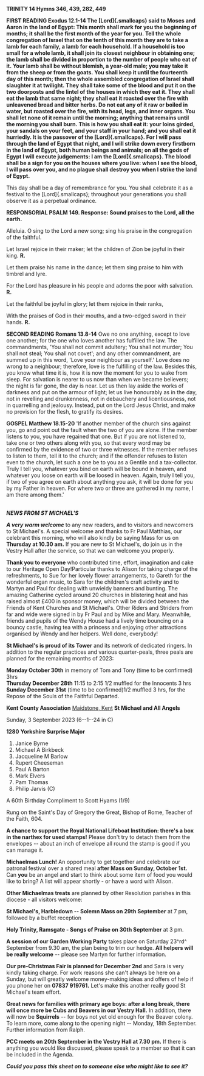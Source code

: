 **TRINITY 14 Hymns 346, 439, 282, 449**

**FIRST READING Exodus 12.1-14 The [Lord]{.smallcaps} said to Moses and
Aaron in the land of Egypt: This month shall mark for you the beginning
of months; it shall be the first month of the year for you. Tell the
whole congregation of Israel that on the tenth of this month they are to
take a lamb for each family, a lamb for each household. If a household
is too small for a whole lamb, it shall join its closest neighbour in
obtaining one; the lamb shall be divided in proportion to the number of
people who eat of it. Your lamb shall be without blemish, a year-old
male; you may take it from the sheep or from the goats. You shall keep
it until the fourteenth day of this month; then the whole assembled
congregation of Israel shall slaughter it at twilight. They shall take
some of the blood and put it on the two doorposts and the lintel of the
houses in which they eat it. They shall eat the lamb that same night;
they shall eat it roasted over the fire with unleavened bread and bitter
herbs. Do not eat any of it raw or boiled in water, but roasted over the
fire, with its head, legs, and inner organs. You shall let none of it
remain until the morning; anything that remains until the morning you
shall burn. This is how you shall eat it: your loins girded, your
sandals on your feet, and your staff in your hand; and you shall eat it
hurriedly. It is the passover of the [Lord]{.smallcaps}. For I will pass
through the land of Egypt that night, and I will strike down every
firstborn in the land of Egypt, both human beings and animals; on all
the gods of Egypt I will execute judgements: I am
the [Lord]{.smallcaps}. The blood shall be a sign for you on the houses
where you live: when I see the blood, I will pass over you, and no
plague shall destroy you when I strike the land of Egypt.**

This day shall be a day of remembrance for you. You shall celebrate it
as a festival to the [Lord]{.smallcaps}; throughout your generations you
shall observe it as a perpetual ordinance.

**RESPONSORIAL PSALM 149. Response: Sound praises to the Lord, all the
earth.**

Alleluia. O sing to the Lord a new song; sing his praise in the
congregation of the faithful.

Let Israel rejoice in their maker; let the children of Zion be joyful in
their king. **R.**

Let them praise his name in the dance; let them sing praise to him with
timbrel and lyre.

For the Lord has pleasure in his people and adorns the poor with
salvation. **R.**

Let the faithful be joyful in glory; let them rejoice in their ranks,

With the praises of God in their mouths, and a two-edged sword in their
hands. **R.**

**SECOND READING Romans 13.8-14** Owe no one anything, except to love
one another; for the one who loves another has fulfilled the law. The
commandments, 'You shall not commit adultery; You shall not murder; You
shall not steal; You shall not covet'; and any other commandment, are
summed up in this word, 'Love your neighbour as yourself.' Love does no
wrong to a neighbour; therefore, love is the fulfilling of the law.
Besides this, you know what time it is, how it is now the moment for you
to wake from sleep. For salvation is nearer to us now than when we
became believers; the night is far gone, the day is near. Let us then
lay aside the works of darkness and put on the armour of light; let us
live honourably as in the day, not in revelling and drunkenness, not in
debauchery and licentiousness, not in quarrelling and jealousy. Instead,
put on the Lord Jesus Christ, and make no provision for the flesh, to
gratify its desires.

**GOSPEL Matthew 18.15-20** 'If another member of the church sins
against you, go and point out the fault when the two of you are alone.
If the member listens to you, you have regained that one. But if you are
not listened to, take one or two others along with you, so that every
word may be confirmed by the evidence of two or three witnesses. If the
member refuses to listen to them, tell it to the church; and if the
offender refuses to listen even to the church, let such a one be to you
as a Gentile and a tax-collector. Truly I tell you, whatever you bind on
earth will be bound in heaven, and whatever you loose on earth will be
loosed in heaven. Again, truly I tell you, if two of you agree on earth
about anything you ask, it will be done for you by my Father in heaven.
For where two or three are gathered in my name, I am there among them.'

***\
NEWS FROM ST MICHAEL\'S***

***A very warm welcome*** to any new readers, and to visitors and
newcomers to St Michael\'s. A special welcome and thanks to Fr Paul
Matthias, our celebrant this morning, who will also kindly be saying
Mass for us on **Thursday at 10.30 am.** If you are new to St
Michael\'s, do join us in the Vestry Hall after the service, so that we
can welcome you properly.

**Thank you to everyone** who contributed time, effort, imagination and
cake to our Heritage Open Day!Particular thanks to Alison for taking
charge of the refreshments, to Sue for her lovely flower arrangements,
to Gareth for the wonderful organ music, to Sara for the children\'s
craft activity and to Martyn and Paul for dealing with unwieldy banners
and bunting. The amazing Catherine cycled around 20 churches in
blistering heat and has raised almost £400 in sponsor money, which will
be divided between the Friends of Kent Churches and St Michael\'s. Other
Riders and Striders from far and wide were signed in by Fr Paul and by
Mike and Mary. Meanwhile, friends and pupils of the Wendy House had a
lively time bouncing on a bouncy castle, having tea with a princess and
enjoying other attractions organised by Wendy and her helpers. Well
done, everybody!

**St Michael\'s is proud of its Tower** and its network of dedicated
ringers. In addition to the regular practices and various quarter-peals,
three peals are planned for the remaining months of 2023:

**Monday October 30th** in memory of Tom and Tony (time to be confirmed)
3hrs\
**Thursday December 28th** 11:15 to 2:15 1/2 muffled for the Innocents 3
hrs\
**Sunday December 31st** (time to be confirmed)1/2 muffled 3 hrs, for
the Repose of the Souls of the Faithful Departed.

**Kent County Association** [Maidstone,
Kent](https://dove.cccbr.org.uk/tower/12644#_blank) **St Michael and All
Angels**

Sunday, 3 September 2023 (6--1--24 in C)

**1280** **Yorkshire Surprise Major**

1. Janice Byrne
2. Michael A Birkbeck
3. Jacqueline M Barlow
4. Rupert Cheeseman
5. Paul A Barton
6. Mark Elvers
7. Pam Thomas
8. Philip Jarvis (C)

A 60th Birthday Compliment to Scott Hyams (1/9)

Rung on the Saint\'s Day of Gregory the Great, Bishop of Rome, Teacher
of the Faith, 604.

**A chance to support the Royal National Lifeboat Institution: there\'s
a box in the narthex for used stamps!** Please don\'t try to detach them
from the envelopes -- about an inch of envelope all round the stamp is
good if you can manage it.

**Michaelmas Lunch!** An opportunity to get together and celebrate our
patronal festival over a shared meal **after Mass on Sunday, October
1st.** Can **you** be an angel and start to think about some item of
food you would like to bring? A list will appear shortly - or have a
word with Alison.

**Other Michaelmas treats** are planned by other Resolution parishes in
this diocese - all visitors welcome:

**St Michael\'s, Harbledown -- Solemn Mass on 29th September** at 7
pm, followed by a buffet reception

**Holy Trinity, Ramsgate - Songs of Praise on 30th September** at 3
pm.

**A session of our Garden Working Party** takes place on Saturday 23^rd^
September from 9.30 am, the plan being to trim our hedge. **All helpers
will be really welcome** -- please see Martyn for further information.

**Our pre-Christmas Fair is planned for December 2nd** and Sara is
very kindly taking charge. For work reasons she can\'t always be here on
a Sunday, but will greatly welcome money-making ideas and offers of help
if you phone her on **07837 919761.** Let\'s make this another really
good St Michael\'s team effort.

**Great news for families with primary age boys: after a long break,
there will once more be Cubs and Beavers in our Vestry Hall.** In
addition, there will now be **Squirrels** -- for boys not yet old enough
for the Beaver colony. To learn more, come along to the opening night --
Monday, 18th September. Further information from Ralph.

**PCC meets on 20th September in the Vestry Hall at 7.30 pm.** If
there is anything you would like discussed, please speak to a member so
that it can be included in the Agenda.

***Could you pass this sheet on to someone else who might like to see
it?***
